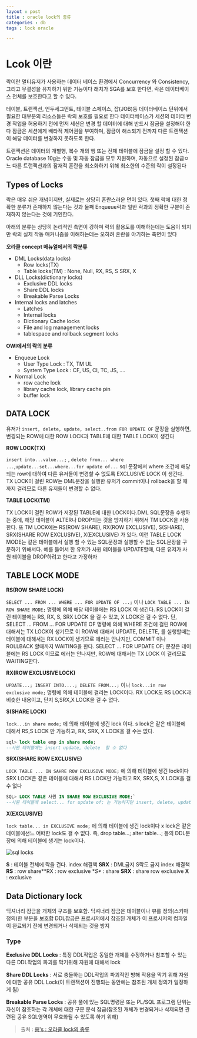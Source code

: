 ```yaml
---
layout : post
title : oracle lock의 종류
categories : db
tags : lock oracle

---
```



# Lcok 이란

락이란 멀티유저가 사용하는 데이터 베이스 환경에서 Concurrency 와 Consistency, 그리고 무결성을 유지하기 위한 기능이다 래치가 SGA를 보호 한다면, 락은 데이터베이스 전체를 보호한다고 할 수 있다.

테이블, 트랜잭션, 언두세그먼트, 테이블 스페이스, 잡(JOB)등 데이터베이스 단위에서 필요한 대부분의 리소스들은 락의 보호를 필요로 한다 데이터베이스가 세션의 데이터 변경 작업을 허용하기 전에 먼저 세션은 변경 할 데이터에 대해 반드시 잠금을 설정해야 한다 잠금은 세션에게 배타적 제어권을 부여하며, 잠금이 해소되기 전까지 다른 트랜잭션이 해당 데이터를 변경하지 못하도록 한다.

트랜잭션은 데이터의 개별행, 복수 개의 행 또는 전체 테이블에 잠금을 설정 할 수 있다. Oracle database 10g는 수동 및 자동 잠금을 모두 지원하며, 자동으로 설정된 잠금ㅇ느 다른 트랜잭션과의 잠재적 혼란을 최소화하기 위해 최소한의 수준의 락이 설정된다

## Types of Locks

락은 매우 쉬운 개념이지만, 실제로는 상당히 혼란스러운 면이 있다. 첫째 락에 대한 정확한 분류가 존재하지 않는다는 것과 둘째 Enqueue락과 일반 락과의 정확한 구분이 존재하지 않는다는 것에 기인한다.

아래의 분류는 상당히 논리적인 측면이 강하며 락의 활용도를 이해하는데는 도움이 되지만 락의 실제 작동 매커니즘을 이해하는데는 오히려 혼란을 야기하는 측면이 있다

**오라클 concept 매뉴얼에서의 락분류**

-	DML Locks(data locks)
	-	Row locks(TX)
	-	Table locks(TM) : None, Null, RX, RS, S SRX, X
-	DLL Locks(dictionary locks)
	-	Exclusive DDL locks
	-	Share DDL locks
	-	Breakable Parse Locks
-	Internal locks and latches
	-	Latches
	-	Internal locks
	-	Dictionary Cache locks
	-	File and log management locks
	-	tablespace and rollback segment locks

**OWI에서의 락의 분류**

-	Enqueue Lock
	-	User Type Lock : TX, TM UL
	-	System Type Lock : CF, US, CI, TC, JS, ....
-	Normal Lock
	-	row cache lock
	-	library cache lock, library cache pin
	-	buffer lock

## DATA LOCK

유저가 `insert, delete, update, select..from FOR UPDATE OF` 문장을 실행하면, 변경되는 ROW에 대한 ROW LOCK과 TABLE에 대한 TABLE LOCK이 생긴다

**ROW LOCK(TX)**

 `insert into...value...;` , `delete from... where ...`,`update...set...where...for update of...` sql 문장에서 where 조건에 해당되는 row에 대하여 다른 유저들이 변경할 수 없도록 EXCLUSIVE LOCK 이 생긴다. TX LOCK이 걸린 ROW는 DML문장을 실행한 유저가 commit이나 rollback을 할 때 까지 걸리므로 다른 유저들이 변경할 수 없다.

**TABLE LOCK(TM)**

 TX LOCK이 걸린 ROW가 저장된 TABLE에 대한 LOCK이다.DML SQL문장을 수행하는 중에, 해당 테이블이 ALTER나 DROP되는 것을 방지하기 위해서 TM LOCK을 사용한다. 또 TM LOCK에는 RS(ROW SHARE), RX(ROW EXCLUSIVE), S(SHARE), SRX(SHARE ROW EXCLUSIVE), X(EXCLUSIVE) 가 있다. 이런 TABLE LOCK MODE는 같은 테이블에서 실행 할 수 있는 SQL문장과 실행할 수 없는 SQL문장을 구분하기 위해서다. 예를 들어서 한 유저가 사원 테이블을 UPDATE할때, 다른 유저가 사원 테이블을 DROP하려고 한다고 가정하자

## TABLE LOCK MODE

**RS(ROW SHARE LOCK)**

`SELECT ... FROM ... WHERE ... FOR UPDATE OF ...;` 이나 `LOCK TABLE ... IN ROW SHARE MODE;` 명령에 의해 해당 테이블에는 RS LOCK 이 생긴다. RS LOCK이 걸린 테이블에는 RS, RX, S, SRX LOCK 을 걸 수 있고, X LOCK은 걸 수 없다. 단, SELECT ... FROM ... FOR UPDATE OF 명령에 의해 WHERE 조건에 걸린 ROW에 대해서는 TX LOCK이 생기므로 이 ROW에 대해서 UPDATE, DELETE, 를 실행할때는 테이블에 대해서는 RX LOCK이 생기므로 에러는 안나지만, COMMIT 이나 ROLLBACK 할때까지 WAITING을 한다. SELECT ... FOR UPDATE OF; 문장은 테이블에는 RS LOCK 이므로 에러는 안나지만, ROW에 대해서는 TX LOCK 이 걸리므로 WAITING한다.

**RX(ROW EXCLUSIVE LOCK)**

`UPDATE...; INSERT INTO....; DELETE FROM...;` 이나 `lock...in row exclusive mode;` 명령에 의해 테이블에 걸리는 LOCK이다. RX LOCK도 RS LOCK과 비슷한 내용이고, 단지 S,SRX,X LOCK을 걸 수 없다.

**S(SHARE LOCK)**

`lock...in share mode;` 에 의해 테이블에 생긴 lock 이다. s lock은 같은 테이블에 대해서 RS,S LOCK 만 가능하고, RX, SRX, X LOCK을 걸 수는 없다.

```sql
sql> lock table emp in share mode;
--사원 테이블에는 insert update, delete  할 수 없다
```

**SRX(SHARE ROW EXCLUSIVE)**

`LOCK TABLE ... IN SAHRE ROW EXCLUSIVE MODE;` 에 의해 테이블에 생긴 lock이다 SRX LOCK은 같은 테이블에 대해서 RS LOCK만 가능하고 RX, SRX,S, X LOCK을 걸 수 없다

```sql
SQL> LOCK TABLE 사원 IN SHARE ROW EXCLUSIVE MODE;`
--사원 테이블에 select... for update of; 는 가능하지만 insert, delete, update는 할 수 없다
```

**X(EXCLUSIVE)**

`lock table... in EXCLUSIVE mode;` 에 의해 테이블에 생긴 lock이다 x lock은 같은 테이블에선느 어떠한 lock도 걸 수 없다. 즉, drop table...; alter table...; 등의 DDL문장에 의해 테이블에 생기는 lock이다.

![sql locks](http://i.imgur.com/KCX2Axk.png)

**S** : 테이블 전체에 락을 건다. index 해결책
**SRX** : DML금지 S락도 금지 index 해결책
**RS** : row share**RX : row exclusive
**S\** : share
**SRX** : share row exclusive
**X** : exclusive

## Data Dictionary lock

딕셔너리 잠금을 개체의 구조를 보호함. 딕셔너리 잠금은 테이블이나 뷰를 정의(스키마 정의)한 부분을 보호함 DDL잠금은 프로시저에서 참조된 개체가 이 프로시저의 컴파일이 완료되기 전에 변경되거나 삭제되는 것을 방지

### Type

**Exclusive DDL Locks** : 특정 DDL작업은 동일한 개체를 수정하거나 참조할 수 있는 다른 DDL작업의 파괴를 막기위해 자원에 대해서 lock

**Share DDL Locks** : 서로 충돌하는 DDL작업의 파괴적인 방해 작용을 막기 위해 자원에 대한 공유 DDL Lock(이 트랜잭션이 진행되는 동안에는 참조된 개체 정의가 일정하게 됨)

**Breakable Parse Locks** : 공유 풀에 있는 SQL명령문 또는 PL/SQL 프로그램 단위는 자신이 참조하는 각 개체에 대한 구문 분석 잠금(참조된 개체가 변경되거나 삭제되면 관련된 공유 SQL영역이 무효화될 수 있도록 하기 위해)

> 출처 : [옹's : 오라클 lock의 종류](http://m.blog.daum.net/_blog/_m/articleView.do?blogid=0Frx9&articleno=7333091)
